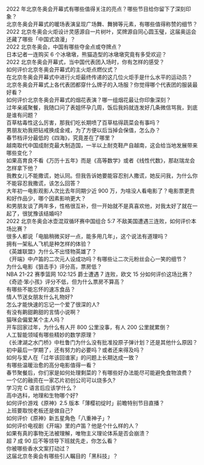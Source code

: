 2022 年北京冬奥会开幕式有哪些值得关注的亮点？哪些节目给你留下了深刻印象？  
北京冬奥会开幕式的暖场表演呈现广场舞、舞狮等元素，有哪些值得称赞的细节？  
2022 北京冬奥会火炬设计灵感源自一片树叶，奖牌源自同心圆玉璧，这届奥运会还藏了哪些「中国式浪漫」？  
2022 北京冬奥会，中国有哪些夺金点或夺牌点？  
日本记者一连购买 6 个冰墩墩，熊猫造型的冰墩墩究竟有多受欢迎？  
2022 北京冬奥会开幕式，当中国代表团入场时，你有怎样的感受？  
如何评价北京冬奥会开幕式的主火炬点燃仪式？  
在北京冬奥会开幕式中进行火炬最终传递的这几位火炬手是什么水平的运动员？  
北京冬奥会开幕式上各代表团都穿什么牌子的入场服？你觉得哪个代表团的服装最好看？  
如何评价北京冬奥会开幕式的烟花表演？哪一组烟花最让你印象深刻？  
过年亲戚聚餐，我随口问了表姐怀孕几周，饭后我妈就连发好几条微信骂我，到底是谁有问题？  
百草枯毒性这么厉害，那我们吃长期喷了百草枯得蔬菜会有事吗？  
男朋友劝我把钻戒换成金戒，为了方便以后当掉会保值，怎么办？  
春节档评分最低的《四海》，究竟差在了哪里？  
越南取代中国成耐克最大制造国，一半以上耐克鞋产自越南，这会给当地发展带来哪些变化？  
如果高育良不看《万历十五年》而是《高等数学》或者《线性代数》，那赵瑞龙会怎样拿下他？  
我教女儿不能撒谎，她认同。但我告诉她要能容忍别人撒谎，她反问我，为什么你不能容忍我撒谎，该怎么回答？  
大年初一电影观影人次比去年同期少近 900 万，为啥没人看电影了？电影票更贵和好作品少，哪个因素影响更大？  
和男朋友谈了两年多，性格很互补，但一开始就不是真喜欢他，对我太好了就在一起了，很犹豫该结婚吗?  
2022 北京冬奥会冰壶混双循环赛中国组合 5:7 不敌美国遭遇三连败，如何评价本场比赛？  
很多人都说「电脑稍微买好一点，能多用几年」，这个说法有道理吗？  
拥有一架私人飞机是种怎样的体验？  
《英雄联盟》为什么不出怪物英雄了？  
《开端》中卢笛的二次元人设成功吗？有哪些让二次元粉丝会心一笑的细节？  
为什么电影《狙击手》评分高，票房低？  
NBA 21-22 赛季篮网 102:125 爵士遭遇 7 连败，欧文 15 分如何评价这场比赛？  
《奇迹·笨小孩》评分不低，但为什么票房不算高？  
有哪些不能忘怀的速冻食品？  
情人节送女朋友什么礼物好?  
怎么才能快速的忘记一个爱了很深的人?  
有没有齁甜齁甜的言情小说啊？  
猫咪会偏爱某个主人吗？  
开车回家过年，为什么有人开 800 公里没事，有人 200 公里就累倒？  
人工智能领域有哪些精妙的数学原理？  
《长津湖之水门桥》中杜鲁门为什么没有批准投原子弹计划？还是其他什么原因？  
初中最后一学期了，还有努力的必要吗？或者还来得及吗？  
如何与爱人在「过年该回谁家」的问题上长期达成一致？  
有哪些温暖治愈的高分电影值得一看？  
春节聚餐后，你们家是如何处理剩菜的？有哪些好办法能尽可能避免食物浪费？  
一个亿的融资在一家芯片初创公司可以烧多久?  
学习完 C 语言后应该学什么？  
高中选科，地理和生物哪个好?  
如何评价游戏《原神》2.5 版本「薄樱初绽时」前瞻特别节目直播？  
上班要取悦老板还是做自己?  
如何评价《原神》新五星角色「八重神子」?  
如何评价电视剧《开端》里的卢笛？他是个什么样的人？  
如果有真的事物无法被理解，唯物主义理论体系是否会崩溃？  
超 7 成 90 后不等领导下班就先走，你怎么看？  
你被哪些香水文案打动过？  
这届北京冬奥会有哪些引人瞩目的「黑科技」？  
